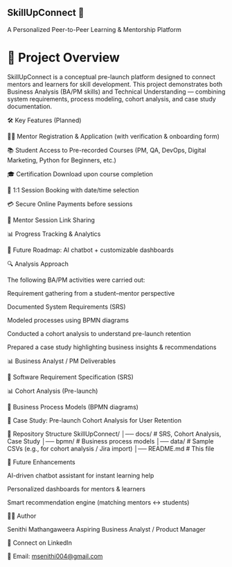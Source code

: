 ## SkillUpConnect 🚀

A Personalized Peer-to-Peer Learning & Mentorship Platform

# 🎯 Project Overview

SkillUpConnect is a conceptual pre-launch platform designed to connect mentors and learners for skill development.
This project demonstrates both Business Analysis (BA/PM skills) and Technical Understanding — combining system requirements, process modeling, cohort analysis, and case study documentation.

🛠️ Key Features (Planned)

👨‍🏫 Mentor Registration & Application (with verification & onboarding form)

📚 Student Access to Pre-recorded Courses (PM, QA, DevOps, Digital Marketing, Python for Beginners, etc.)

🎓 Certification Download upon course completion

📅 1:1 Session Booking with date/time selection

💳 Secure Online Payments before sessions

🔗 Mentor Session Link Sharing

📊 Progress Tracking & Analytics

🧠 Future Roadmap: AI chatbot + customizable dashboards

🔍 Analysis Approach

The following BA/PM activities were carried out:

Requirement gathering from a student–mentor perspective

Documented System Requirements (SRS)

Modeled processes using BPMN diagrams

Conducted a cohort analysis to understand pre-launch retention

Prepared a case study highlighting business insights & recommendations

📊 Business Analyst / PM Deliverables

📄 Software Requirement Specification (SRS)

📊 Cohort Analysis (Pre-launch)

🔄 Business Process Models (BPMN diagrams)

🎯 Case Study: Pre-launch Cohort Analysis for User Retention

📂 Repository Structure
SkillUpConnect/
│── docs/       # SRS, Cohort Analysis, Case Study
│── bpmn/       # Business process models
│── data/       # Sample CSVs (e.g., for cohort analysis / Jira import)
│── README.md   # This file

🌱 Future Enhancements

AI-driven chatbot assistant for instant learning help

Personalized dashboards for mentors & learners

Smart recommendation engine (matching mentors ↔ students)

👩‍💻 Author

Senithi Mathangaweera
Aspiring Business Analyst / Product Manager

📌 Connect on LinkedIn

📧 Email: msenithi004@gmail.com
